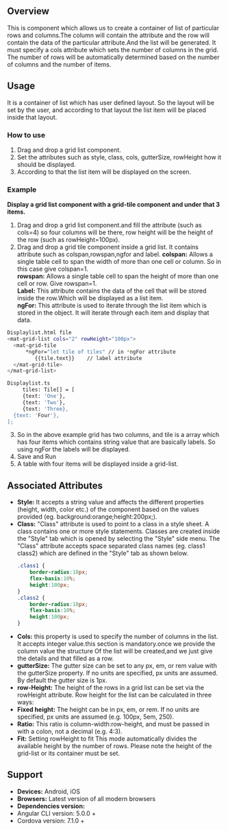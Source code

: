 ## Overview 
This is component which allows us to create a container of list of particular rows and columns.The column will contain the attribute and the row will contain the data of the particular attribute.And the list will be generated. It must specify a cols attribute which sets the number of columns in the grid. The number of rows will be automatically determined based on the number of columns and the number of items. 
## Usage 
It is a container of list which has user defined layout. So the layout will be set by the user, and according to that layout the list item will be placed inside that layout.
### How to use 
1. Drag and drop a grid list component. 
2. Set the attributes such as style, class, cols, gutterSize, rowHeight how it should be displayed. 
3. According to that the list item will be displayed on the screen.

### Example
**Display a grid list component with a grid-tile component and under that 3 items.** 
1. Drag and drop a grid list component.and fill the attribute (such as cols=4) so four columns will be there, row height will be the height of the row (such as rowHeight=100px).
2. Drag and drop a grid tile component inside a grid list. It contains attribute such as colspan,rowspan,ngfor and label.
**colspan:** Allows a single table cell to span the width of more than one cell or column.
So in this case give colspan=1.  
**rowspan:** Allows a single table cell to span the height of more than one cell or row.
Give rowspan=1.  
 **Label:** This attribute contains the data of the cell that will be stored inside the row.Which will be displayed as a list item.  
**ngFor:** This attribute is used to iterate through the list item which is stored in the object. It will iterate through each item and display that data.
```sh
Displaylist.html file
<mat-grid-list cols="2" rowHeight="100px">
  <mat-grid-tile
      *ngFor="let tile of tiles" // in *ngFor attribute
         {{tile.text}}    // label attribute
  </mat-grid-tile>
</mat-grid-list>
 ```
  ``` sh
Displaylist.ts
       tiles: Tile[] = [
       {text: 'One'},
       {text: 'Two'},
       {text: 'Three},
    {text: 'Four'},
  ];
  ```
3. So in the above example grid has two columns, and tile is a array which has four items which contains string value that are basically labels. So using ngFor the labels will be displayed.
4. Save and Run
5. A table with four items will be displayed inside a grid-list.

## Associated Attributes 
- **Style:** It accepts a string value and affects the different properties (height, width, color etc.) of the component based on the values provided (eg. background:orange;height:200px;).
- **Class:** "Class" attribute is used to point to a class in a style sheet. A class contains one or more style statements. Classes are created inside the "Style" tab which is opened by selecting the "Style" side menu. The "Class" attribute accepts space separated class names (eg. class1 class2) which are defined in the "Style" tab as shown below.
    ```css
    .class1 {
        border-radius:10px;
        flex-basis:10%;
        height:100px;
    }
    .class2 {
        border-radius:10px;
        flex-basis:10%;
        height:100px;
    }
    
    ```
- **Cols:** this property is used to specify the number of columns in the list. It accepts integer value.this section is mandatory.once we provide the column value the structure Of the list will be created,and we just give the details and that filled as a row.
- **gutterSize:** The gutter size can be set to any px, em, or rem value with the gutterSize property. If no units are specified, px units are assumed. By default the gutter size is 1px.
- **row-Height:** The height of the rows in a grid list can be set via the rowHeight attribute. Row height for the list can be calculated in three ways:
- **Fixed height:** The height can be in px, em, or rem. If no units are specified, px units are        assumed (e.g. 100px, 5em, 250).
- **Ratio:** This ratio is column-width:row-height, and must be passed in with a colon, not a decimal (e.g. 4:3).
- **Fit:** Setting rowHeight to fit This mode automatically divides the available height by the number of rows. Please note the height of the grid-list or its container must be set.
## Support
- **Devices:** Android, iOS
- **Browsers:**  Latest version of all modern browsers
- **Dependencies version:** 
- Angular CLI version: 5.0.0 + 
- Cordova version: 7.1.0 + 
